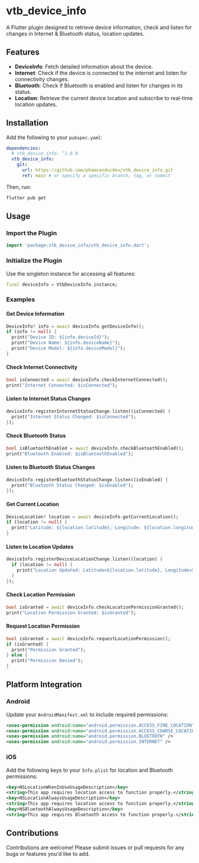 # vtb_device_info

A Flutter plugin designed to retrieve device information, check and listen for changes in Internet & Bluetooth status, location updates.

## Features

- **DeviceInfo**: Fetch detailed information about the device.
- **Internet**: Check if the device is connected to the internet and listen for connectivity changes.
- **Bluetooth**: Check if Bluetooth is enabled and listen for changes in its status.
- **Location**: Retrieve the current device location and subscribe to real-time location updates.

## Installation

Add the following to your `pubspec.yaml`:

```yaml
dependencies:
  # vtb_device_info: ^1.0.0
  vtb_device_info:
    git:
      url: https://github.com/phamvanducdev/vtb_device_info.git
      ref: main # or specify a specific branch, tag, or commit

```

Then, run:

```bash
flutter pub get
```

## Usage

### Import the Plugin

```dart
import 'package:vtb_device_info/vtb_device_info.dart';
```

### Initialize the Plugin

Use the singleton instance for accessing all features:

```dart
final deviceInfo = VtbDeviceInfo.instance;
```

### Examples

#### Get Device Information

```dart
DeviceInfo? info = await deviceInfo.getDeviceInfo();
if (info != null) {
  print("Device ID: ${info.deviceId}");
  print("Device Name: ${info.deviceName}");
  print("Device Model: ${info.deviceModel}");
}
```

#### Check Internet Connectivity

```dart
bool isConnected = await deviceInfo.checkInternetConnected();
print("Internet Connected: $isConnected");
```

#### Listen to Internet Status Changes

```dart
deviceInfo.registerInternetStatusChange.listen((isConnected) {
  print("Internet Status Changed: $isConnected");
});
```

#### Check Bluetooth Status

```dart
bool isBluetoothEnabled = await deviceInfo.checkBluetoothEnabled();
print("Bluetooth Enabled: $isBluetoothEnabled");
```

#### Listen to Bluetooth Status Changes

```dart
deviceInfo.registerBluetoothStatusChange.listen((isEnabled) {
  print("Bluetooth Status Changed: $isEnabled");
});
```

#### Get Current Location

```dart
DeviceLocation? location = await deviceInfo.getCurrentLocation();
if (location != null) {
  print("Latitude: ${location.latitude}, Longitude: ${location.longitude}");
}
```

#### Listen to Location Updates

```dart
deviceInfo.registerDeviceLocationChange.listen((location) {
  if (location != null) {
    print("Location Updated: Latitude=${location.latitude}, Longitude=${location.longitude}");
  }
});
```

#### Check Location Permission

```dart
bool isGranted = await deviceInfo.checkLocationPermissionGranted();
print("Location Permission Granted: $isGranted");
```

#### Request Location Permission

```dart
bool isGranted = await deviceInfo.requestLocationPermission();
if (isGranted) {
  print("Permission Granted");
} else {
  print("Permission Denied");
}
```

## Platform Integration

### Android

Update your `AndroidManifest.xml` to include required permissions:

```xml
<uses-permission android:name="android.permission.ACCESS_FINE_LOCATION" />
<uses-permission android:name="android.permission.ACCESS_COARSE_LOCATION" />
<uses-permission android:name="android.permission.BLUETOOTH" />
<uses-permission android:name="android.permission.INTERNET" />
```

### iOS

Add the following keys to your `Info.plist` for location and Bluetooth permissions:

```xml
<key>NSLocationWhenInUseUsageDescription</key>
<string>This app requires location access to function properly.</string>
<key>NSLocationAlwaysUsageDescription</key>
<string>This app requires location access to function properly.</string>
<key>NSBluetoothAlwaysUsageDescription</key>
<string>This app requires Bluetooth access to function properly.</string>
```

## Contributions

Contributions are welcome! Please submit issues or pull requests for any bugs or features you'd like to add.